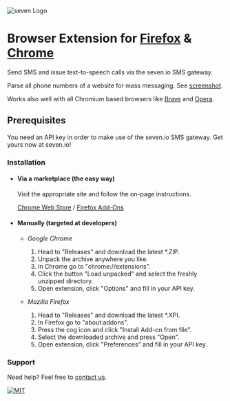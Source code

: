 ![](https://www.seven.io/wp-content/uploads/Logo.svg "seven Logo")

# Browser Extension for [Firefox](https://addons.mozilla.org/en-US/firefox/addon/sms77-add-on/) & [Chrome](https://chrome.google.com/webstore/detail/sms77io/cljclabcjnjklhogdanmfmdmpebmcbjo)

Send SMS and issue text-to-speech calls via the seven.io SMS gateway.

Parse all phone numbers of a website for mass messaging.
See [screenshot](_screenshots/phone_collector_sms.png).

Works also well with all Chromium based browsers like [Brave](https://brave.com/)
and [Opera](https://www.opera.com/).

## Prerequisites

You need an API key in order to make use of the seven.io SMS gateway. Get yours now at
seven.io!

### Installation

- #### Via a marketplace (the easy way)
  Visit the appropriate site and follow the on-page instructions.

  [Chrome Web Store](https://chrome.google.com/webstore/detail/sms77-chrome-extension/cljclabcjnjklhogdanmfmdmpebmcbjo)
  /
  [Firefox Add-Ons](https://addons.mozilla.org/en-US/firefox/addon/sms77-add-on/)


- #### Manually (targeted at developers)

    - *Google Chrome*

        1. Head to "Releases" and download the latest *.ZIP.
        2. Unpack the archive anywhere you like.
        3. In Chrome go to "chrome://extensions".
        4. Click the button "Load unpacked" and select the freshly unzipped directory.
        5. Open extension, click "Options" and fill in your API key.

    - *Mozilla Firefox*

        1. Head to "Releases" and download the latest *.XPI.
        2. In Firefox go to "about:addons".
        3. Press the cog icon and click "Install Add-on from file".
        4. Select the downloaded archive and press "Open".
        5. Open extension, click "Preferences" and fill in your API key.

### Support

Need help? Feel free to [contact us](https://www.seven.io/en/company/contact).

[![MIT](https://img.shields.io/badge/License-MIT-teal.svg)](LICENSE)
